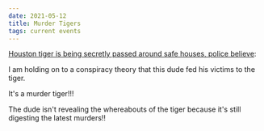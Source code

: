 ```yaml
---
date: 2021-05-12
title: Murder Tigers
tags: current events
---
```


[Houston tiger is being secretly passed around safe houses, police believe](https://news.yahoo.com/houston-tiger-being-secretly-passed-173839919.html):

I am holding on to a conspiracy theory that this dude fed his victims to the tiger. 

It's a murder tiger!!! 

The dude isn't revealing the whereabouts of the tiger because it's still digesting the latest murders!!
